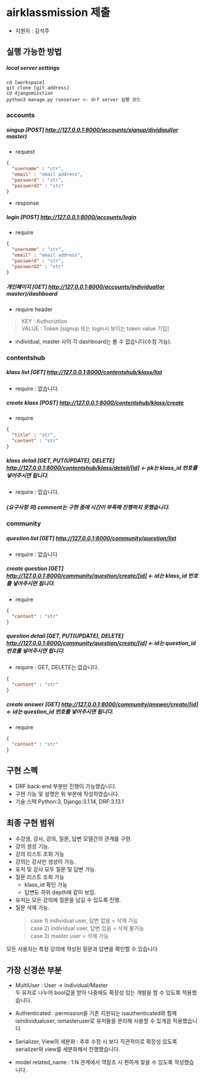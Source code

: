 # airklassmission 제출
 * 지원자 : 김석주
 
## 실행 가능한 방법
##### local server settings
```
cd [workspace]
git clone [git address]
cd djangomisstion
python3 manage.py runserver <- drf server 실행 코드
```

### accounts
##### singup [POST] http://127.0.0.1:8000/accounts/signup/dividiaul(or master)
- request
```json
{
  "username" : "str",
  "email" : "email address",
  "password" : "str",
  "password2" : "str"
}
```
- response

##### login [POST] http://127.0.0.1:8000/accounts/login
- require
```json
{
  "username" : "str",
  "email" : "email address",
  "password" : "str",
  "password2" : "str"
}
```

##### 개인페이지 [GET] http://127.0.0.1:8000/accounts/individual(or master)/dashboard
- require
header
> KEY : Authoriztion  
  VALUE : Token [signup 또는 login시 보이는 token value 기입]
- individual, master 사이 각 dashboard는 볼 수 없습니다(수정 가능).


### contentshub
##### klass list [GET] http://127.0.0.1:8000/contentshub/klass/list
- require : 없습니다.

##### create klass [POST] http://127.0.0.1:8000/contentshub/klass/create
- require
```json
{
  "title" : "str",
  "content" : "str"
}
```

##### klass detail [GET, PUT(UPDATE), DELETE] http://127.0.0.1:8000/contentshub/klass/detail/[id] <- pk는 klass_id 번호를 넣어주시면 됩니다.
- require : 없습니다.

##### (요구사항 외) comment는 구현 중에 시간이 부족해 진행하지 못했습니다.

### community
##### question list [GET] http://127.0.0.1:8000/community/question/list
- require : 없습니다

##### create question [GET] http://127.0.0.1:8000/community/question/create/[id] <- id는 klass_id 번호를 넣어주시면 됩니다.
- require
```json
{
  "content" : "str"
}
```

##### question detail [GET, PUT(UPDATE), DELETE] http://127.0.0.1:8000/community/question/create/[id] <- id는 question_id 번호를 넣어주시면 됩니다.
- require : GET, DELETE는 없습니다.
```json
{
  "content" : "str"
}
```

##### create answer [GET] http://127.0.0.1:8000/community/answer/create/[id] <- id는 question_id 번호를 넣어주시면 됩니다.
- require
```json
{
  "content" : "str"
}
```



## 구현 스펙
* DRF back-end 부분만 진행이 가능했습니다.
* 구현 기능 및 설명은 위 부분에 작성하였습니다.
* 기술 스택
  Python:3, Django:3.1.14, DRF:3.13.1



## 최종 구현 범위
  - 수강생, 강사, 강의, 질문, 답변 모델간의 관계를 구현.
  - 강의 생성 기능.
  - 강의 리스트 조회 가능
  - 강의는 강사만 생성이 가능.
  - 유저 및 강사 모두 질문 및 답변 가능.
  - 질문 리스트 조회 가능    
    - klass_id 확인 가능
    - 답변도 하위 depth에 같이 보임.
  - 유저는 모든 강의에 질문을 남길 수 있도록 진행.
  - 질문 삭제 가능.  
    > case 1) individual user, 답변 없음 = 삭제 가능  
      case 2) individual user, 답변 있음 = 삭제 불가능  
      case 3) master user = 삭제 가능  

모든 사용자는 특정 강의에 작성된 질문과 답변을 확인할 수 있습니다

## 가장 신경쓴 부분
 * MultiUser : User -> Individual/Master  
  두 유저로 나누어 bool값을 받아 나중에도 확장성 있는 개발을 할 수 있도록 적용했습니다.
  
 * Authenticated : permission을 기존 지원되는 isauthenticated와 함께 isindividualuser, ismasteruser로 유저들을 분리해 사용할 수 있게끔 적용했습니다
 
 * Serializer, View의 세분화 : 추후 수정 시 보다 직관적이로 확장성 있도록 serializer와 view를 세분화해서 진행했습니다.
 
 * model related_name : 1:N 관계에서 역참조 시 편하게 찾을 수 있도록 작성했습니다. 
